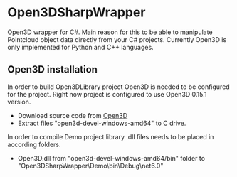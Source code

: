 # Open3DSharpWrapper

Open3D wrapper for C#. Main reason for this to be able to manipulate Pointcloud object data directly from your C# projects. Currently Open3D is only implemented for Python and C++ languages.

## Open3D installation
In order to build Open3DLibrary project Open3D is needed to be configured for the project.
Right now project is configured to use Open3D 0.15.1 version.
- Download source code from [Open3D](http://www.open3d.org/)
- Extract files "open3d-devel-windows-amd64" to C drive.

In order to compile Demo project library .dll files needs to be placed in according folders.
- Open3D.dll from "open3d-devel-windows-amd64/bin" folder to "Open3DSharpWrapper\Demo\bin\Debug\net6.0"
